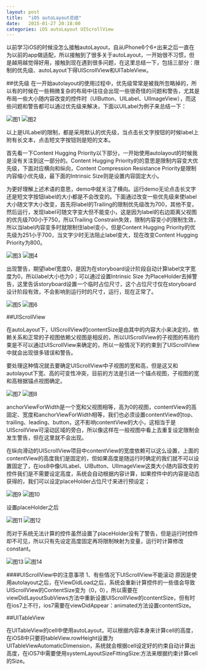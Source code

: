 ```yaml
---
layout: post
title:  "iOS autoLayout总结"
date:   2015-01-27 20:18:00
categories: iOS autoLayout UIScrollView
---
```


以前学习iOS的时候没怎么接触autoLayout，自从iPhone6个6+出来之后一直在为以前的app做适配，所以接触到了很多关于autoLayout，一开始很不习惯，但是越用越觉得好用，接触到现在遇到很多问题，在这里总结一下，包括三部分：限制的优先级、autoLayout下得UIScrollView和UITableView。

##优先级
在一开始autolayout的使用过程中，优先级常常是被我所忽略掉的，所以有的时候在一些稍微复杂的布局中往往会出现一些很奇怪的问题和警告，尤其是布局一些大小随内容改变的控件时（UIButton、UILabel、UIImageView），而这些问题和警告都可以通过优先级来解决，下面以UILabel为例子来总结一下：

![图1](https://raw.githubusercontent.com/RuiKQ/RuiKQ.github.io/master/assets/images/0127/auto1.png) ![图2](https://raw.githubusercontent.com/RuiKQ/RuiKQ.github.io/master/assets/images/0127/auto2.png)

以上是UILabel的限制，都是采用默认的优先级，当点击长文字按钮的时候label上附有长文本，点击短文字按钮则是短的文本。

首先看一下Content Hugging Priority以下部分，一开始使用autolayout的时候我是没有关注到这一部分的。Content Hugging Priority的的意思是限制内容变大优先级，下面对应横向和纵向，Content Compression Resistance Priority是限制内容缩小优先级，最下面的Intrinsic Size则是设置内容固定大小。

为更好理解上述术语的意思，demo中就关注了横向。运行demo无论点击长文字还是短文字按钮label的大小都是不会改变的。下面通过改变一些优先级来使label大小随文字大小改变，首先将label的Trailing的限制优先级改为700，其他不变，然后运行，发现label可随文字变大但不能变小，这是因为label的右边距离父视图的优先级700小于750，所以Trailing Constrain失效，限制内容变小的限制生效，所以当label内容变多时就限制住label变小，但是Content Hugging Priority的优先级为251小于700，当文字少时无法阻止label变大，现在改变Content Hugging Priority为800。

![图3](https://raw.githubusercontent.com/RuiKQ/RuiKQ.github.io/master/assets/images/0127/auto3.png) ![图4](https://raw.githubusercontent.com/RuiKQ/RuiKQ.github.io/master/assets/images/0127/auto4.png)

出现警告，期望label宽度0，是因为在storyboard设计阶段自动计算label文字宽度为0，所以label大小也为0；可以通过设置Intrinsic Size 为PlaceHolder去掉警告，这里告诉storyboard设置一个临时占位尺寸，这个占位尺寸仅在storyboard设计阶段有效，不会影响到运行时的尺寸，运行，现在正常了。

![图5](https://raw.githubusercontent.com/RuiKQ/RuiKQ.github.io/master/assets/images/0127/auto5.png) ![图6](https://raw.githubusercontent.com/RuiKQ/RuiKQ.github.io/master/assets/images/0127/auto6.png)


##UIScrollView

在autoLayout下，UIScrollView的contentSize是由其中的内容大小来决定的，依赖关系和正常的子视图依赖父视图是相反的，所以UIScrollView的子视图的布局约束是不可以通过UIScrollView来确定的，所以一般情况下的约束到了UIScrollView中就会出现很多错误和警告。

要处理这种情况就去要确定UIScrollView中子视图的宽和高，但是这又和autolayout下宽、高的可变性冲突，目前的方法是引进一个锚点视图，子视图的宽和高根据锚点视图确定。

![图7](https://raw.githubusercontent.com/RuiKQ/RuiKQ.github.io/master/assets/images/0127/auto7.png) ![图8](https://raw.githubusercontent.com/RuiKQ/RuiKQ.github.io/master/assets/images/0127/auto8.png)

anchorViewForWidth是一个宽和父视图相等，高为0的视图，contentView的高固定、宽度和anchorViewForWidth相等，我们也必须设置contentView的top、trailing、leading、button，这不影响contentView的大小，这相当于是UIScrollView可滚动区域的旁白，所以像这样在一般视图中看上去重复设定限制会发生警告，但在这里就不会出现。

在纵向滑动的UIScrollView项目中contentView的宽度依赖可以这么设置，上面的contentView的高度我们是固定的，但如果高度是随运行时确定的我们就不可以设置固定了，在ios8中像UILabel、UIButton、UIImageView这类大小随内容改变的控件我们是不需要设定高度，系统会自动根据内容计算，如果控件中的内容是动态获得的，我们可以设定placeHolder占位尺寸来进行预设定；

![图9](https://raw.githubusercontent.com/RuiKQ/RuiKQ.github.io/master/assets/images/0127/auto9.png) ![图10](https://raw.githubusercontent.com/RuiKQ/RuiKQ.github.io/master/assets/images/0127/auto10.png)

设置placeHolder之后

![图11](https://raw.githubusercontent.com/RuiKQ/RuiKQ.github.io/master/assets/images/0127/auto11.png) ![图12](https://raw.githubusercontent.com/RuiKQ/RuiKQ.github.io/master/assets/images/0127/auto12.png)

而对于系统无法计算的控件虽然设置了placeHolder没有了警告，但是运行时控件却不可见，所以只有先设定高度固定再将限制映射为变量，运行时计算修改constant。

![图13](./images/0127/auto13.png) ![图14](auto14.png)

####UIScrollView中的注意事项
1、有些情况下UIScrollView不能滚动
原因是使用autolayout之后，在ViewDidLoad之后，系统会重新计算控件的一些值会导致UIScrollView的ContentSize变为（0，0），所以需要在viewDidLayoutSubViews方法中重新设置UIScrollView的contentSize，但有时在ios7上不行，ios7需要在viewDidAppear：animated方法设置contentSize。

##UITableView

在UITableView的cell中使用autoLayout，可以根据内容本身来计算cell的高度，在iOS8中只要将tableView.rowHeight设置为UITableViewAutomaticDimension，系统就会根据cell设定好的约束自动计算出高度，在iOS7中需要使用systemLayoutSizeFittingSize:方法来根据约束计算cell的Size。